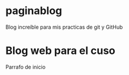 # paginablog
Blog increíble para mis practicas de git y GitHub
<h1>Blog web para el cuso</h1>
<p>Parrafo de inicio</p>

